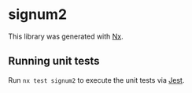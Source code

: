 # signum2

This library was generated with [Nx](https://nx.dev).

## Running unit tests

Run `nx test signum2` to execute the unit tests via [Jest](https://jestjs.io).
